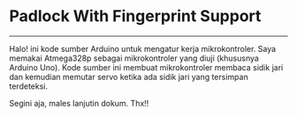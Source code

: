 <h1>Padlock With Fingerprint Support</h1>
<hr/>

<p>Halo! ini kode sumber Arduino untuk mengatur kerja mikrokontroler.
Saya memakai Atmega328p sebagai mikrokontroler yang diuji (khususnya Arduino Uno).
Kode sumber ini membuat mikrokontroler membaca sidik jari dan kemudian memutar servo
ketika ada sidik jari yang tersimpan terdeteksi.</p>

<p>Segini aja, males lanjutin dokum. Thx!!</p>
